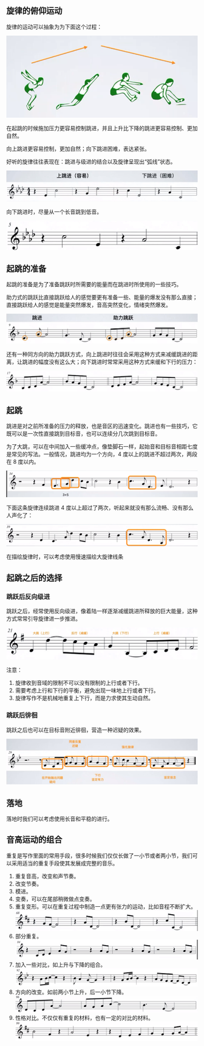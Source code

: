 ## 旋律的俯仰运动

旋律的运动可以抽象为为下面这个过程：

![Movement](./images/2_1.jpg '旋律的俯仰运动')

在起跳的时候施加压力更容易控制跳进，并且上升比下降的跳进更容易控制、更加自然。

向上跳进更容易控制，更加自然；向下跳进困难，表达紧张。

好听的旋律往往表现在：跳进与级进的结合以及旋律呈现出“弧线”状态。

![leap](./images/2_2.jpg '上跳比下跳更容易控制')

向下跳进时，尽量从一个长音跳到低音。

![leap down](./images/2_3.jpg '向下跳进')

## 起跳的准备

起跳的准备是为了准备跳跃时所需要的能量而在跳进时所使用的一些技巧。

助力式的跳跃比直接跳跃给人的感觉要更有准备一些、能量的爆发没有那么直接；直接跳跃给人的感觉是能量突然爆发，音高突然变化，情绪突然爆发。

![prepare for leap](./images/2_4.jpg '起跳的准备')

还有一种同方向的助力跳跃方式，向上跳进时往往会采用这种方式来减缓跳进的距离，让跳进的幅度没有这么大；向下跳进时常常采用这种方式来缓和下行的压力：

![prepare for leap](./images/2_5.jpg '同方向助力式跳跃')

## 起跳

跳进是对之前所准备的压力的释放，也是音区的迅速变化。跳进也有一些技巧，它既可以是一次性直接跳到目标音，也可以连续分几次跳到目标音。

为了大跳，可以在中间加入一些缓冲点，像垫脚石一样，起始音和目标音相距七度是常见的写法。一般情况，跳进均为一个方向，4 度以上的跳进不超过两次，两段在 8 度以内。

![leap](./images/2_6.jpg '连续性跳进')

下面这条旋律连续跳进 4 度以上超过了两次，听起来就没有那么流畅、没有那么人声化了：

![leap](./images/2_7.jpg '反例')

在描绘旋律时，可以考虑使用慢速描绘大旋律线条

## 起跳之后的选择

### 跳跃后反向级进

跳跃之后，经常使用反向级进，像着陆一样逐渐减缓跳进所释放的巨大能量，这种方式常常引导旋律进一步推进。

![leap and step](./images/2_8.jpg '跳进之后反方向级进')

注意：

1. 旋律收到音域的限制不可以没有限制的上行或者下行。
2. 需要考虑上行和下行的平衡，避免出现一味地上行或者下行。
3. 旋律写作不是机械地重复上下行，而是力求使其生动自然。

### 跳跃后徘徊

跳跃之后也可以在目标音附近徘徊，营造一种迟疑的效果。

![leap](./images/2_9.jpg '跳进之后徘徊')

## 落地

落地时我们可以考虑使用长音和平稳的进行。

## 音高运动的组合

重复是写作里面的常用手段，很多时候我们仅仅长做了一小节或者两小节，我们可以采用适当的重复手段使其发展成完整的音乐。

1. 重复音高，改变和声节奏。
2. 改变节奏。
3. 模进。
4. 变奏，可以在尾部稍微做点变奏。
5. 重复变形。可以在重复过程中制造一点更有张力的运动，比如音程不断扩大。
   ![repeat transform](./images/2_10.jpg '重复变形')
6. 部分重复。
   ![repeat partly](./images/2_11.jpg '部分重复')
7. 加入一些对比，如上升与下降的组合。
   ![repeat ontrastly](./images/2_12.jpg '上升与下降的组合')
8. 方向的改变。如前两小节上升，后一小节下降。
   ![change direction](./images/2_13.jpg '改变方向')
9. 性格对比。不仅仅有重复的材料，也有一定的对比的材料。
   ![contrast](./images/2_14.jpg '性格对比')
